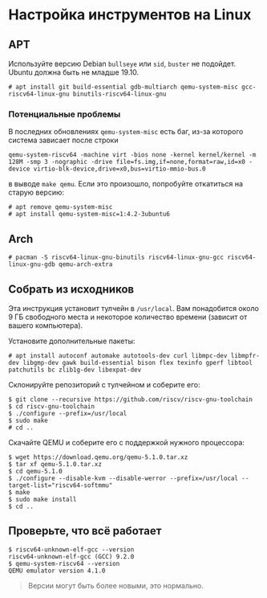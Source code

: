 # Настройка инструментов на Linux

## APT

Используйте версию Debian `bullseye` или `sid`, `buster` не подойдет. Ubuntu должна быть не младше 19.10.

```
# apt install git build-essential gdb-multiarch qemu-system-misc gcc-riscv64-linux-gnu binutils-riscv64-linux-gnu
```

### Потенциальные проблемы

В последних обновлениях `qemu-system-misc` есть баг, из-за которого система зависает после строки

```
qemu-system-riscv64 -machine virt -bios none -kernel kernel/kernel -m 128M -smp 3 -nographic -drive file=fs.img,if=none,format=raw,id=x0 -device virtio-blk-device,drive=x0,bus=virtio-mmio-bus.0
```

в выводе `make qemu`. Если это произошло, попробуйте откатиться на старую версию:

```
# apt remove qemu-system-misc
# apt install qemu-system-misc=1:4.2-3ubuntu6
```

## Arch

```
# pacman -S riscv64-linux-gnu-binutils riscv64-linux-gnu-gcc riscv64-linux-gnu-gdb qemu-arch-extra
```

## Собрать из исходников

Эта инструкция установит тулчейн в `/usr/local`. Вам понадобится около 9 ГБ свободного места и некоторое количество времени (зависит от вашего компьютера).

Установите дополнительные пакеты:

```
# apt install autoconf automake autotools-dev curl libmpc-dev libmpfr-dev libgmp-dev gawk build-essential bison flex texinfo gperf libtool patchutils bc zlib1g-dev libexpat-dev
```

Склонируйте репозиторий с тулчейном и соберите его:

```
$ git clone --recursive https://github.com/riscv/riscv-gnu-toolchain
$ cd riscv-gnu-toolchain
$ ./configure --prefix=/usr/local
$ sudo make
# cd ..
```

Скачайте QEMU и соберите его с поддержкой нужного процессора:

```
$ wget https://download.qemu.org/qemu-5.1.0.tar.xz
$ tar xf qemu-5.1.0.tar.xz
$ cd qemu-5.1.0
$ ./configure --disable-kvm --disable-werror --prefix=/usr/local --target-list="riscv64-softmmu"
$ make
$ sudo make install
$ cd ..
```

## Проверьте, что всё работает

```
$ riscv64-unknown-elf-gcc --version
riscv64-unknown-elf-gcc (GCC) 9.2.0
$ qemu-system-riscv64 --version
QEMU emulator version 4.1.0
```

> Версии могут быть более новыми, это нормально.
